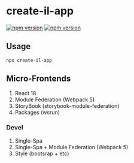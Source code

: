 # create-il-app

[![npm version](https://badge.fury.io/js/create-il-app.svg)](https://badge.fury.io/js/create-il-app) [![npm version](https://img.shields.io/npm/dm/create-il-app.svg)](https://badge.fury.io/js/create-il-app)

## Usage

```
npx create-il-app
```
## Micro-Frontends

1. React 18
2. Module Federation (Webpack 5)
3. StoryBook (storybook-module-federation)
4. Packages (wsrun)

### Devel

1. Single-Spa
2. Single-Spa + Module Federation (Webpack 5)
3. Style (bootsrap + etc)